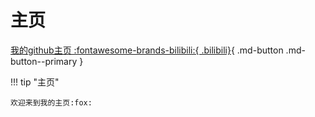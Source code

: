 # 主页  
[我的github主页 :fontawesome-brands-bilibili:{ .bilibili}](https://github.com/APTX4869-CONAN/zzp-blog){ .md-button .md-button--primary }  
	
!!! tip "主页"  

    欢迎来到我的主页:fox:



